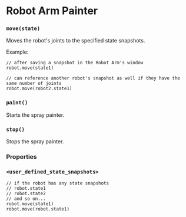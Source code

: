 # Robot Arm Painter

### `move(state)`

Moves the robot's joints to the specified state snapshots.

Example:

```
// after saving a snapshot in the Robot Arm's window
robot.move(state1)

// can reference another robot's snapshot as well if they have the same number of joints
robot.move(robot2.state1)
```

### `paint()`

Starts the spray painter.

### `stop()`

Stops the spray painter.

### Properties

### `<user_defined_state_snapshots>`

```
// if the robot has any state snapshots
// robot.state1
// robot.state2
// and so on...
robot.move(state1)
robot.move(robot.state1)
```